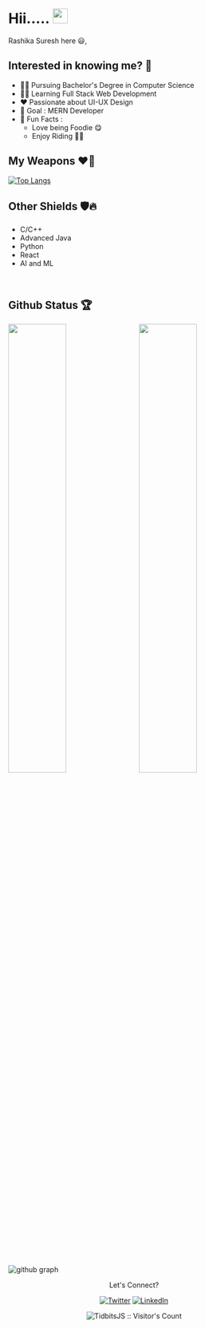 
# Hii..... <img src="https://raw.githubusercontent.com/MartinHeinz/MartinHeinz/master/wave.gif" width="30px">

Rashika Suresh here 😃,

## Interested in knowing me? 💐

- 👩‍🎓 Pursuing Bachelor's Degree in Computer Science
- 👩‍💻 Learning Full Stack Web Development
- ❤️ Passionate about UI-UX Design
- 🎯 Goal : MERN Developer
- 💌 Fun Facts : 
    - Love being Foodie 😋
    - Enjoy Riding 🚴‍♀️
   
## My Weapons ❤️‍🔥

[![Top Langs](https://github-readme-stats.vercel.app/api/top-langs/?username=Rashika258&theme=react)](https://github.com/tidbitsjs/github-readme-stats)

## Other Shields 🛡️🔥
 * C/C++
 * Advanced Java
 * Python
 * React
 * AI and ML
 
 <br />

## Github Status 🏆

<img  src="https://github-readme-stats.vercel.app/api?username=Rashika258&count_private=true&show_icons=true&hide_border=true&theme=react" width="48%" align="right" >
<img  src="https://github-readme-streak-stats.herokuapp.com/?user=Rashika258&theme=react" width="48%" >
<br>

![github graph](https://activity-graph.herokuapp.com/graph?username=Rashika258&theme=react-dark)
<br>

<p align="center">Let's Connect?</p>

<p align="center">
 
<a href="https://twitter.com/Rashika16735509">
<img src="https://img.shields.io/badge/-Twitter-%231DA1F2" alt="Twitter" /></a> 

<a href="https://www.linkedin.com/in/rashika-suresh/">
<img src="https://img.shields.io/badge/-LinkedIn-%233781da" alt="LinkedIn"/></a>
    
</p>

<p align="center"><img src="https://visitor-badge.laobi.icu/badge?page_id=Rashika258.Rashika258" alt="TidbitsJS :: Visitor's Count" /></p>
